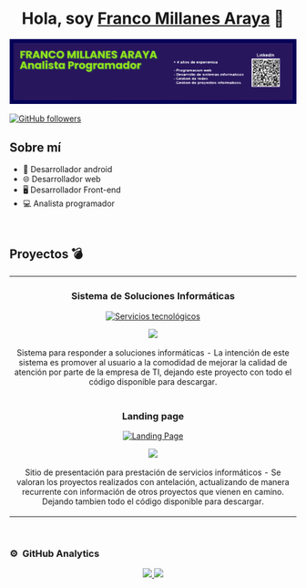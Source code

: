 <div align="center">
    <h1 align="center">Hola, soy <a href="https://curriculum-vitae-p4yu321xr-franko2015.vercel.app">Franco Millanes Araya</a> 👋</h1>
</div>
<a href="https://github.com/Franko2015?tab=repositories"><img src="./banner.svg"></a>

[![GitHub followers](https://img.shields.io/github/followers/Franko2015?style=social)](https://github.com/Franko2015)

## Sobre mí

- 📲 Desarrollador android
- 🌐 Desarrollador web
- 🖥️ Desarrollador Front-end
- 💻 Analista programador

<br>

## Proyectos 💣
<table>
<!-- Aquí puedes modificar la información de tus proyectos -->
<tr>
<td width="50%">
    <h3 align="center">Sistema de Soluciones Informáticas</h3>
    <div align="center">
        <a href="https://github.com/Franko2015/Servicios" target="_blank"><img src="https://blogger.googleusercontent.com/img/a/AVvXsEgFmfT2HWYtBoS1Po1iByADJvJaqZyIUOZ4orJK0m5tDtXYLVy4r7T71QrDB3rIQ5GwT-5TyYlmErL5Jm1BXtpuvN4WuJJXr0T15JJFiGc8IgAdjmuXuPgca7XfHsNGvHuZBciOLhaDdTjOwxbpzKUrx2GPQmh_E0rVZru83K5FjofJ7EGXH3z2cP7w82XS=s1600" width="400" alt="Servicios tecnológicos"></a>
        <p>
            <a href="https://github.com/Franko2015/Servicios" target="_blank">
                <img src="https://img.shields.io/badge/CÓDIGO-ff9?style=for-the-badge&logo=github&logoColor=black">
            </a>
        </p>
        <p>Sistema para responder a soluciones informáticas</strong> - La intención de este sistema es promover al usuario a la comodidad de mejorar la calidad de atención por parte de la empresa de TI, dejando este proyecto</strong> con todo el código disponible para descargar.</p>
    </div>                                                               
</td>

<!-- Puedes agregar más proyectos aquí -->
<tr>
<td width="50%">
    <h3 align="center">Landing page</h3>
    <div align="center">
        <a href="https://github.com/Franko2015/freelancer" target="_blank"><img src="https://blogger.googleusercontent.com/img/a/AVvXsEgNmwnE0g4sI-GZCab6_49z4S7i8mbtVDF-rDyl4ABbJ4yBUisHUd9HhbS3X5Sqzp8G8aSzardGzDQ0KVXcatw99eTNiTDediSC2Emg1Tio28AZfW4h6QpNFDk_2y0SZR4oe5Z37FB3P1s3rxIOMihyl4voyVn0ICTvEL0Uff6reUnw4a8MGFZFkbrWBzeR=s1600" width="400" alt="Landing Page"></a>
        <p>
            <a href="https://github.com/Franko2015/freelance" target="_blank">
                <img src="https://img.shields.io/badge/CÓDIGO-ff9?style=for-the-badge&logo=github&logoColor=black">
            </a>
        </p>
        <p>Sitio de presentación para prestación de servicios informáticos</strong> - Se valoran los proyectos realizados con antelación, actualizando de manera recurrente con información de otros proyectos que vienen en camino.</strong> Dejando tambien todo el código disponible para descargar.</p>
    </div>                                                               
</td>
</table>
</div>
<br>

### ⚙️ &nbsp;GitHub Analytics

<p align="center">
    <a href="https://github.com/Franko2015">
        <img height="180em" src="https://github-readme-stats-eight-theta.vercel.app/api?username=Franko2015&show_icons=true&theme=algolia&include_all_commits=true&count_private=true"/>
        <img height="180em" src="https://github-readme-stats-eight-theta.vercel.app/api/top-langs/?username=Franko2015&layout=compact&langs_count=8&theme=algolia"/>
    </a>
</p>
